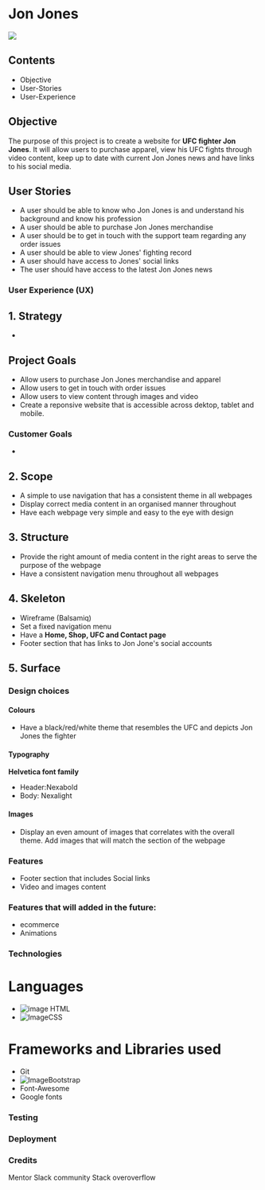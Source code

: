 # Jon Jones

![](https://bucket.mn2s.com/wp-content/uploads/2019/04/18175044/Jon-Jones-mn2s.png)

## Contents ##

- Objective
- User-Stories
- User-Experience

## Objective

The purpose of this project is to create a website for **UFC fighter Jon Jones**. It will allow users to purchase apparel, view his UFC fights through video content, keep up to date with current Jon Jones news and have links to his social media.

## User Stories

- A user should be able to know who Jon Jones is and understand his background and know his profession
- A user should be able to purchase Jon Jones merchandise 
- A user should be to get in touch with the support team regarding any order issues
- A user should be able to view Jones' fighting record 
- A user should have access to Jones' social links
- The user should have access to the latest Jon Jones news

### User Experience (UX)
## 1. Strategy
-

## Project Goals
- Allow users to purchase Jon Jones merchandise and apparel
- Allow users to get in touch with order issues
- Allow users to view content through images and video 
- Create a reponsive website that is accessible across dektop, tablet and mobile.


### Customer Goals
- 
 

## 2. Scope 
- A simple to use navigation that has a consistent theme in all webpages
- Display correct media content in an organised manner throughout
- Have each webpage very simple and easy to the eye with design 

## 3. Structure
- Provide the right amount of media content in the right areas to serve the purpose of the webpage 
- Have a consistent navigation menu throughout all webpages

## 4. Skeleton
- Wireframe (Balsamiq)
- Set a fixed navigation menu
- Have a **Home, Shop, UFC and Contact page**
- Footer section that has links to Jon Jone's social accounts

## 5. Surface

### Design choices

#### Colours
- Have a black/red/white theme that resembles the UFC and depicts Jon Jones the fighter

#### Typography
**Helvetica font family**
- Header:Nexabold
- Body: Nexalight

#### Images
- Display an even amount of images that correlates with the overall theme. Add images that will match the section of the webpage

### Features

- Footer section that includes Social links
- Video and images content 

### Features that will added in the future:

- ecommerce
- Animations 

### Technologies 

# Languages 
- ![image](https://camo.githubusercontent.com/869a3873c8a46e110dcbb9ab9070e2a60f10e4f142bb5080aec4ebdeb7a59053/68747470733a2f2f7265732e636c6f7564696e6172792e636f6d2f6a696d6c796e782f696d6167652f75706c6f61642f76313539333532393431392f4c6f676f732f68746d6c352d35305f67726f6f366f2e706e67) HTML
- ![Image](https://res.cloudinary.com/jimlynx/image/upload/v1593529419/Logos/CSS3-50_slrv0x.png)CSS 

# Frameworks and Libraries used 
- Git
- ![Image](https://camo.githubusercontent.com/da1323f76b613b871461c2cb144fc9d06907414800af9486209511fcbbac272f/68747470733a2f2f7265732e636c6f7564696e6172792e636f6d2f6a696d6c796e782f696d6167652f75706c6f61642f76313539333532383737362f4c6f676f732f426f6f7473747261702d35305f6b68706a35372e706e67)Bootstrap
- Font-Awesome
- Google fonts

### Testing



### Deployment



### Credits

Mentor
Slack community
Stack overoverflow 